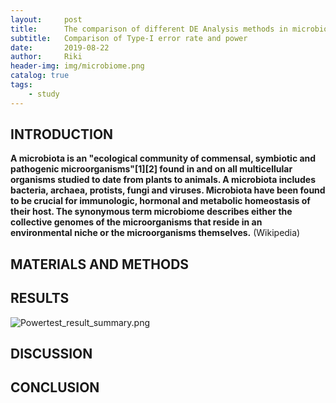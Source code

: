 ```yaml
---
layout:     post
title:      The comparison of different DE Analysis methods in microbiome sequencing data
subtitle:   Comparison of Type-I error rate and power
date:       2019-08-22
author:     Riki
header-img: img/microbiome.png
catalog: true
tags:
    - study
---
```


## INTRODUCTION
__A microbiota is an "ecological community of commensal, symbiotic and pathogenic microorganisms"[1][2] found in and on all multicellular organisms studied to date from plants to animals. A microbiota includes bacteria, archaea, protists, fungi and viruses. Microbiota have been found to be crucial for immunologic, hormonal and metabolic homeostasis of their host. The synonymous term microbiome describes either the collective genomes of the microorganisms that reside in an environmental niche or the microorganisms themselves.__ (Wikipedia)




## MATERIALS AND METHODS

## RESULTS

![Powertest_result_summary.png](https://i.loli.net/2019/08/21/49PQFLtcWmwDUuK.png)

## DISCUSSION

## CONCLUSION



